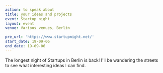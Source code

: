 ```yaml
---
action: to speak about
title: your ideas and projects
event: Startup night
layout: event
venue: Various venues, Berlin

pre_url: 'https://www.startupnight.net/'
start_date: 19-09-06
end_date: 19-09-06
---
```


The longest night of Startups in Berlin is back! I'll be wandering the streets to see what interesting ideas I can find.
